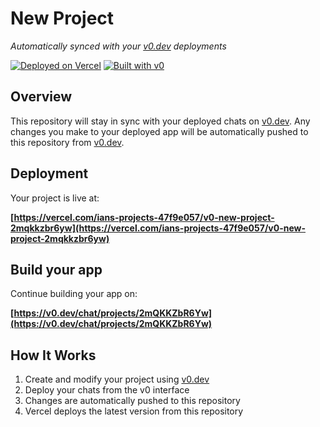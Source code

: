 # New Project

*Automatically synced with your [v0.dev](https://v0.dev) deployments*

[![Deployed on Vercel](https://img.shields.io/badge/Deployed%20on-Vercel-black?style=for-the-badge&logo=vercel)](https://vercel.com/ians-projects-47f9e057/v0-new-project-2mqkkzbr6yw)
[![Built with v0](https://img.shields.io/badge/Built%20with-v0.dev-black?style=for-the-badge)](https://v0.dev/chat/projects/2mQKKZbR6Yw)

## Overview

This repository will stay in sync with your deployed chats on [v0.dev](https://v0.dev).
Any changes you make to your deployed app will be automatically pushed to this repository from [v0.dev](https://v0.dev).

## Deployment

Your project is live at:

**[https://vercel.com/ians-projects-47f9e057/v0-new-project-2mqkkzbr6yw](https://vercel.com/ians-projects-47f9e057/v0-new-project-2mqkkzbr6yw)**

## Build your app

Continue building your app on:

**[https://v0.dev/chat/projects/2mQKKZbR6Yw](https://v0.dev/chat/projects/2mQKKZbR6Yw)**

## How It Works

1. Create and modify your project using [v0.dev](https://v0.dev)
2. Deploy your chats from the v0 interface
3. Changes are automatically pushed to this repository
4. Vercel deploys the latest version from this repository
